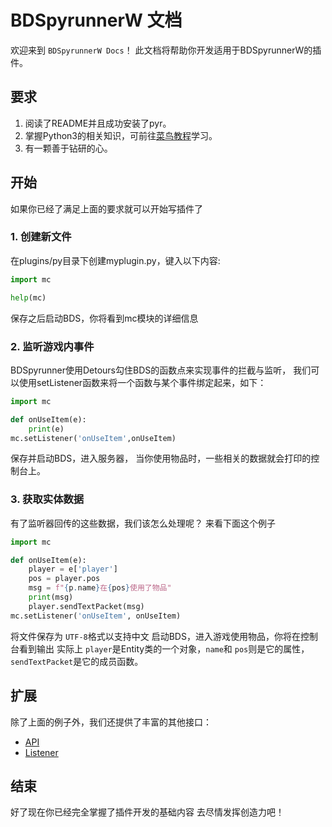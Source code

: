 # BDSpyrunnerW 文档

欢迎来到 `BDSpyrunnerW Docs`！
此文档将帮助你开发适用于BDSpyrunnerW的插件。

## 要求

1. 阅读了README并且成功安装了pyr。
2. 掌握Python3的相关知识，可前往[菜鸟教程](https://www.runoob.com/python3/python3-tutorial.html)学习。
3. 有一颗善于钻研的心。

## 开始

如果你已经了满足上面的要求就可以开始写插件了

### 1. 创建新文件

在plugins/py目录下创建myplugin.py，键入以下内容:

```py
import mc

help(mc)
```

保存之后启动BDS，你将看到mc模块的详细信息

### 2. 监听游戏内事件

BDSpyrunner使用Detours勾住BDS的函数点来实现事件的拦截与监听，
我们可以使用setListener函数来将一个函数与某个事件绑定起来，如下：

```py
import mc

def onUseItem(e):
	print(e)
mc.setListener('onUseItem',onUseItem)
```

保存并启动BDS，进入服务器，
当你使用物品时，一些相关的数据就会打印的控制台上。

### 3. 获取实体数据

有了监听器回传的这些数据，我们该怎么处理呢？
来看下面这个例子

```py
import mc

def onUseItem(e):
	player = e['player']
	pos = player.pos
	msg = f"{p.name}在{pos}使用了物品"
	print(msg)
	player.sendTextPacket(msg)
mc.setListener('onUseItem', onUseItem)
```

将文件保存为 `UTF-8`格式以支持中文
启动BDS，进入游戏使用物品，你将在控制台看到输出
实际上 `player`是Entity类的一个对象，`name`和 `pos`则是它的属性，
`sendTextPacket`是它的成员函数。

## 扩展

除了上面的例子外，我们还提供了丰富的其他接口：

* [API](/docs/zh_Hans/API.md)
* [Listener](/docs/zh_Hans/Listener.md)

## 结束

好了现在你已经完全掌握了插件开发的基础内容
去尽情发挥创造力吧！
